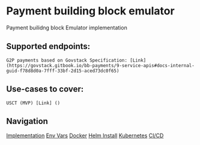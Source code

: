 # Payment building block emulator

Payment builidng block Emulator implementation

## Supported endpoints:
    G2P payments based on Govstack Specification: [Link](https://govstack.gitbook.io/bb-payments/9-service-apis#docs-internal-guid-f78d8d0a-7fff-33bf-2d15-aced73dc0f65)

## Use-cases to cover:
    USCT (MVP) [Link] ()

## Navigation
[Implementation](./../implementation)
[Env Vars](./2-env-vars.md)
[Docker](./3-docker.md)
[Helm Install](./4-helm-install.md)
[Kubernetes](./5-kubernetes-access.md)
[CI/CD](./6-CI-CD.md)